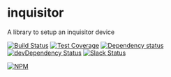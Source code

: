 # inquisitor
A library to setup an inquisitor device

[![Build Status](https://travis-ci.org/octoblu/.svg?branch=master)](https://travis-ci.org/octoblu/)
[![Test Coverage](https://codecov.io/gh/octoblu//branch/master/graph/badge.svg)](https://codecov.io/gh/octoblu/)
[![Dependency status](http://img.shields.io/david/octoblu/.svg?style=flat)](https://david-dm.org/octoblu/)
[![devDependency Status](http://img.shields.io/david/dev/octoblu/.svg?style=flat)](https://david-dm.org/octoblu/#info=devDependencies)
[![Slack Status](http://community-slack.octoblu.com/badge.svg)](http://community-slack.octoblu.com)

[![NPM](https://nodei.co/npm/.svg?style=flat)](https://npmjs.org/package/)
